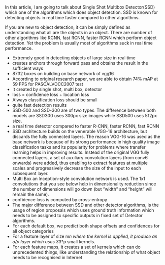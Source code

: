 In this article, I am going to talk about Single Shot Multibox Detector(SSD) which one of the algorithms which does object detection. SSD is known for detecting objects in real time faster compared to other algorithms.

If you are new to object detection, it can be simply defined as understanding what all are the objects in an object. There are number of other algorithms like RCNN, fast RCNN, faster RCNN which perform object detection. Yet the problem is usually most of algorithms suck in real time performance.

- Extremely good in detecting objects of large size in real time
- creates anchors through forward pass and obtains the result  in the sufficient ways
- 8732 boxes on building on base network of vgg16
- According to original research paper, we are able to obtain 74% mAP at 59 FPS for PASCALVOCC2007 test
- It created by single shot, multi box, detector
- loss = confidence loss + location loss
- Always classification loss should be small
- quite fast detection results
- SSD-500 and SSD-300 are of two types. The difference between both models are
SSD300 uses 300px size images while SSD500 uses 512px size.
- a real time detector compared to faster R-CNN, faster RCNN, fast RCNN
- SSD architecture builds on the venerable VGG-16 architecture, but discards the fully connected layers. The reason VGG-16 was used as the base network is because of its strong performance in high quality image classification tasks and its popularity for problems where transfer learning helps in improving results. Instead of the original VGG fully connected layers, a set of auxiliary convolution layers (from conv6 onwards) were added, thus enabling to extract features at multiple scales and progressively decrease the size of the input to each subsequent layer.
- Multi Box an Inception-style convolution network is used. The 1x1 convolutions that you see below help in dimensionality reduction since the number of dimensions will go down (but “width” and “height” will remain the same).
- confidence loss is computed by cross-entropy
-  The major difference between SSD and other detector algorithms, is the usage of region proposals which uses ground truth information which needs to be assigned to specific outputs in fixed set of Detector algorithms.
- For each default box, we predict both shape offsets and confidences for all object categories
- For a feature layer of size m*n where the kernel is applied, it produce an o/p layer which uses 3*3*p small kernels.
- For each feature maps, it creates a set of kernels which can do unprecedented things, like understanding the relationship of what object needs to be recognised in Internet

